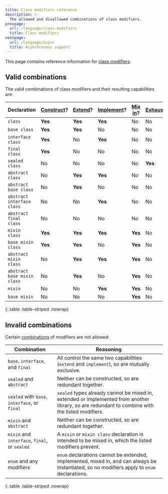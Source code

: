 ```yaml
---
title: Class modifiers reference
description: >-
  The allowed and disallowed combinations of class modifiers.
prevpage:
  url: /language/class-modifiers
  title: Class modifiers
nextpage:
  url: /language/async
  title: Asynchronous support
---
```


This page contains reference information for
[class modifiers](/language/class-modifiers).

## Valid combinations

The valid combinations of class modifiers and their resulting capabilities are:

<div class="table-wrapper">

| Declaration                 | [Construct][]? | [Extend][]? | [Implement][]? | [Mix in][]? | [Exhaustive][]? |
|-----------------------------|----------------|-------------|----------------|-------------|-----------------|
| `class`                     | **Yes**        | **Yes**     | **Yes**        | No          | No              |
| `base class`                | **Yes**        | **Yes**     | No             | No          | No              |
| `interface class`           | **Yes**        | No          | **Yes**        | No          | No              |
| `final class`               | **Yes**        | No          | No             | No          | No              |
| `sealed class`              | No             | No          | No             | No          | **Yes**         |
| `abstract class`            | No             | **Yes**     | **Yes**        | No          | No              |
| `abstract base class`       | No             | **Yes**     | No             | No          | No              |
| `abstract interface class`  | No             | No          | **Yes**        | No          | No              |
| `abstract final class`      | No             | No          | No             | No          | No              |
| `mixin class`               | **Yes**        | **Yes**     | **Yes**        | **Yes**     | No              |
| `base mixin class`          | **Yes**        | **Yes**     | No             | **Yes**     | No              |
| `abstract mixin class`      | No             | **Yes**     | **Yes**        | **Yes**     | No              |
| `abstract base mixin class` | No             | **Yes**     | No             | **Yes**     | No              |
| `mixin`                     | No             | No          | **Yes**        | **Yes**     | No              |
| `base mixin`                | No             | No          | No             | **Yes**     | No              |

{:.table .table-striped .nowrap}
</div>

[Construct]: /language/classes#using-constructors
[Extend]: /language/extend
[Implement]: /language/classes#implicit-interfaces
[Mix in]: /language/mixins
[Exhaustive]: /language/branches#exhaustiveness-checking

## Invalid combinations

Certain [combinations](/language/class-modifiers#combining-modifiers)
of modifiers are not allowed:

<div class="table-wrapper">

| Combination                                   | Reasoning                                                                                                                                       |
|-----------------------------------------------|-------------------------------------------------------------------------------------------------------------------------------------------------|
| `base`, `interface`, and `final`              | All control the same two capabilities (`extend` and `implement`), so are mutually exclusive.                                                    |
| `sealed` and `abstract`                       | Neither can be constructed, so are redundant together.                                                                                          |
| `sealed` with `base`, `interface`, or `final` | `sealed` types already cannot be mixed in, extended or implemented from another library, so are redundant to combine with the listed modifiers. |
| `mixin` and `abstract`                        | Neither can be constructed, so are redundant together.                                                                                          |
| `mixin` and `interface`, `final`, or `sealed` | A `mixin` or `mixin class` declaration is intended to be mixed in, which the listed modifiers prevent.                                          |
| `enum` and any modifiers                      | `enum` declarations cannot be extended, implemented, mixed in, and can always be instantiated, so no modifiers apply to `enum` declarations.    |

{:.table .table-striped .nowrap}
</div>
